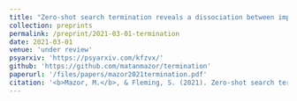 ```yaml
---
title: "Zero-shot search termination reveals a dissociation between implicit and explicit metacognitive knowledge"
collection: preprints
permalink: /preprint/2021-03-01-termination
date: 2021-03-01
venue: 'under review'
psyarxiv: 'https://psyarxiv.com/kfzvx/'
github: 'https://github.com/matanmazor/termination'
paperurl: '/files/papers/mazor2021termination.pdf'
citation: '<b>Mazor, M.</b>, & Fleming, S. (2021). Zero-shot search termination reveals a dissociation between implicit and explicit metacognitive knowledge. <i>PsyArXiv</i>'
---
```


